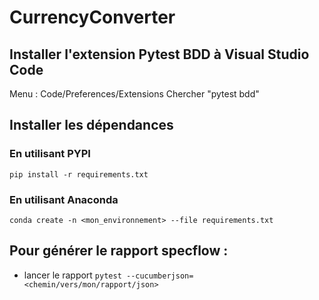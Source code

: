 # CurrencyConverter

## Installer l'extension Pytest BDD à Visual Studio Code

Menu : Code/Preferences/Extensions
Chercher "pytest bdd" 

## Installer les dépendances
### En utilisant PYPI
```` pip install -r requirements.txt ````

### En utilisant Anaconda
```` conda create -n <mon_environnement> --file requirements.txt ````

## Pour générer le rapport specflow :

- lancer le rapport 
```` pytest --cucumberjson=<chemin/vers/mon/rapport/json> ````
